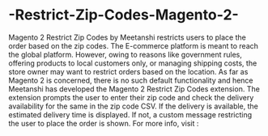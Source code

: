 # -Restrict-Zip-Codes-Magento-2-
Magento 2 Restrict Zip Codes by Meetanshi restricts users to place the order based on the zip codes.  The E-commerce platform is meant to reach the global platform. However, owing to reasons like government rules, offering products to local customers only, or managing shipping costs, the store owner may want to restrict orders based on the location.  As far as Magento 2 is concerned, there is no such default functionality and hence Meetanshi has developed the Magento 2 Restrict Zip Codes extension.  The extension prompts the user to enter their zip code and check the delivery availability for the same in the zip code CSV. If the delivery is available, the estimated delivery time is displayed. If not, a custom message restricting the user to place the order is shown.  For more info, visit : 
